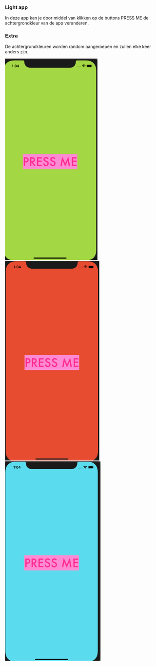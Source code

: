 ### Light app

In deze app kan je door middel van klikken op de buttons PRESS ME de achtergrondkleur van de app veranderen. 

###  Extra
De achtergrondkleuren worden random aangeroepen en zullen elke keer anders zijn. 

![screenshot1](Doc/Green.png)
![screenshot2](Doc/Red.png)
![screenshot3](Doc/Blue.png)
 
